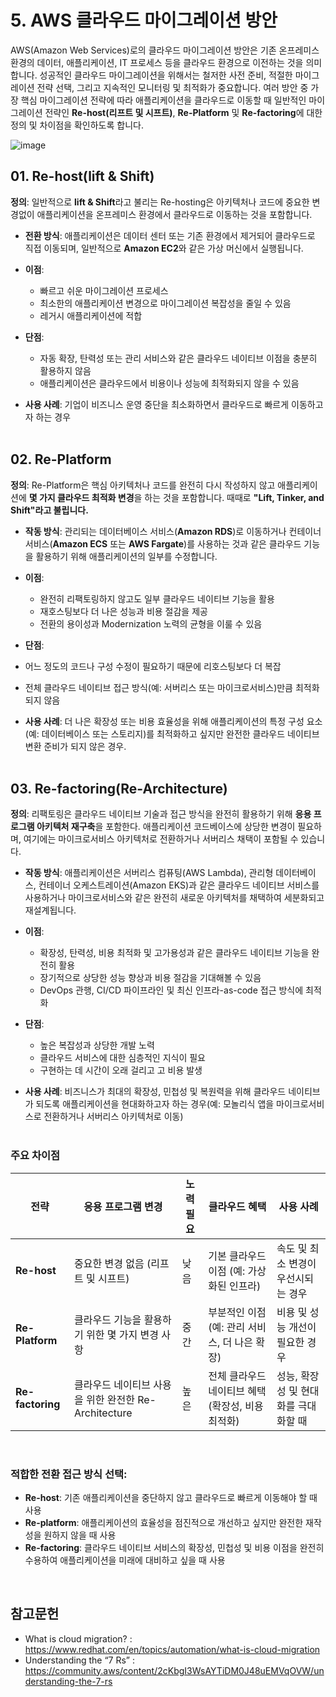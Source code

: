# 5. AWS 클라우드 마이그레이션 방안
AWS(Amazon Web Services)로의 클라우드 마이그레이션 방안은 기존 온프레미스 환경의 데이터, 애플리케이션, IT 프로세스 등을 클라우드 환경으로 이전하는 것을 의미합니다. 성공적인 클라우드 마이그레이션을 위해서는 철저한 사전 준비, 적절한 마이그레이션 전략 선택, 그리고 지속적인 모니터링 및 최적화가 중요합니다. 
여러 방안 중 가장 핵심 마이그레이션 전략에 따라 애플리케이션을 클라우드로 이동할 때 일반적인 마이그레이션 전략인 **Re-host(리프트 및 시프트)**, **Re-Platform** 및 **Re-factoring**에 대한 정의 및 차이점을 확인하도록 합니다.
</br>

![image](https://github.com/user-attachments/assets/26ad06be-ef70-4f42-b91b-7a2c2fe27a3a)


## 01. **Re-host(lift & Shift)**

**정의**: 일반적으로 **lift & Shift**라고 불리는 Re-hosting은 아키텍처나 코드에 중요한 변경없이 애플리케이션을 온프레미스 환경에서 클라우드로 이동하는 것을 포함합니다.
- **전환 방식**: 애플리케이션은 데이터 센터 또는 기존 환경에서 제거되어 클라우드로 직접 이동되며, 일반적으로 **Amazon EC2**와 같은 가상 머신에서 실행됩니다.
- **이점**:
  - 빠르고 쉬운 마이그레이션 프로세스
  - 최소한의 애플리케이션 변경으로 마이그레이션 복잡성을 줄일 수 있음
  - 레거시 애플리케이션에 적합

- **단점**:
  - 자동 확장, 탄력성 또는 관리 서비스와 같은 클라우드 네이티브 이점을 충분히 활용하지 않음
  - 애플리케이션은 클라우드에서 비용이나 성능에 최적화되지 않을 수 있음

- **사용 사례**: 기업이 비즈니스 운영 중단을 최소화하면서 클라우드로 빠르게 이동하고자 하는 경우
</br></br>


## 02. **Re-Platform**

**정의**: Re-Platform은 핵심 아키텍처나 코드를 완전히 다시 작성하지 않고 애플리케이션에 **몇 가지 클라우드 최적화 변경**을 하는 것을 포함합니다. 때때로 **"Lift, Tinker, and Shift"라고 불립니다.**

- **작동 방식**: 관리되는 데이터베이스 서비스(**Amazon RDS**)로 이동하거나 컨테이너 서비스(**Amazon ECS** 또는 **AWS Fargate**)를 사용하는 것과 같은 클라우드 기능을 활용하기 위해 애플리케이션의 일부를 수정합니다.
- **이점**:
  - 완전히 리팩토링하지 않고도 일부 클라우드 네이티브 기능을 활용
  - 재호스팅보다 더 나은 성능과 비용 절감을 제공
  - 전환의 용이성과 Modernization 노력의 균형을 이룰 수 있음

- **단점**:
- 어느 정도의 코드나 구성 수정이 필요하기 때문에 리호스팅보다 더 복잡
- 전체 클라우드 네이티브 접근 방식(예: 서버리스 또는 마이크로서비스)만큼 최적화되지 않음

- **사용 사례**: 더 나은 확장성 또는 비용 효율성을 위해 애플리케이션의 특정 구성 요소(예: 데이터베이스 또는 스토리지)를 최적화하고 싶지만 완전한 클라우드 네이티브 변환 준비가 되지 않은 경우.
</br></br>

## 03. **Re-factoring(Re-Architecture)**

**정의**: 리팩토링은 클라우드 네이티브 기술과 접근 방식을 완전히 활용하기 위해 **응용 프로그램 아키텍처 재구축**을 포함한다. 애플리케이션 코드베이스에 상당한 변경이 필요하며, 여기에는 마이크로서비스 아키텍처로 전환하거나 서버리스 채택이 포함될 수 있습니다.
- **작동 방식**: 애플리케이션은 서버리스 컴퓨팅(AWS Lambda), 관리형 데이터베이스, 컨테이너 오케스트레이션(Amazon EKS)과 같은 클라우드 네이티브 서비스를 사용하거나 마이크로서비스와 같은 완전히 새로운 아키텍처를 채택하여 세분화되고 재설계됩니다.
- **이점**:
  - 확장성, 탄력성, 비용 최적화 및 고가용성과 같은 클라우드 네이티브 기능을 완전히 활용
  - 장기적으로 상당한 성능 향상과 비용 절감을 기대해볼 수 있음
  - DevOps 관행, CI/CD 파이프라인 및 최신 인프라-as-code 접근 방식에 최적화

- **단점**:
  - 높은 복잡성과 상당한 개발 노력
  - 클라우드 서비스에 대한 심층적인 지식이 필요
  - 구현하는 데 시간이 오래 걸리고 고 비용 발생

- **사용 사례**: 비즈니스가 최대의 확장성, 민첩성 및 복원력을 위해 클라우드 네이티브가 되도록 애플리케이션을 현대화하고자 하는 경우(예: 모놀리식 앱을 마이크로서비스로 전환하거나 서버리스 아키텍처로 이동)
</br></br>

### **주요 차이점**

| **전략** | **응용 프로그램 변경** | **노력 필요** | **클라우드 혜택** | **사용 사례**                                              |
|-----------------|-----------------------------------------------|--------------------------|-----------------------------------------------------|------------------------------------------------------------|
| **Re-host** | 중요한 변경 없음 (리프트 및 시프트) | 낮음 | 기본 클라우드 이점 (예: 가상화된 인프라) | 속도 및 최소 변경이 우선시되는 경우 |
| **Re-Platform**| 클라우드 기능을 활용하기 위한 몇 가지 변경 사항 | 중간 | 부분적인 이점(예: 관리 서비스, 더 나은 확장) | 비용 및 성능 개선이 필요한 경우 |
| **Re-factoring** | 클라우드 네이티브 사용을 위한 완전한 Re-Architecture | 높은 | 전체 클라우드 네이티브 혜택(확장성, 비용 최적화) | 성능, 확장성 및 현대화를 극대화할 때 |

</br>

### **적합한 전환 접근 방식 선택**:
- **Re-host**: 기존 애플리케이션을 중단하지 않고 클라우드로 빠르게 이동해야 할 때 사용
- **Re-platform**: 애플리케이션의 효율성을 점진적으로 개선하고 싶지만 완전한 재작성을 원하지 않을 때 사용
- **Re-factoring**: 클라우드 네이티브 서비스의 확장성, 민첩성 및 비용 이점을 완전히 수용하여 애플리케이션을 미래에 대비하고 싶을 때 사용

</br>

## 참고문헌
- What is cloud migration? : https://www.redhat.com/en/topics/automation/what-is-cloud-migration
- Understanding the “7 Rs” : https://community.aws/content/2cKbgI3WsAYTiDM0J48uEMVqOVW/understanding-the-7-rs
